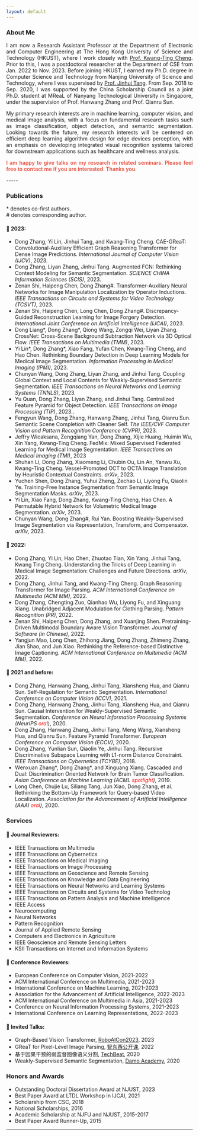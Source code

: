```yaml
---
layout: default
---
```

### About Me
<p align="justify">
I am now a Research Assistant Professor at the Department of Electronic and Computer Engineering at The Hong Kong University of Science and Technology (HKUST), where I work closely with <a href="https://seng.hkust.edu.hk/about/people/faculty/tim-kwang-ting-cheng">Prof. Kwang-Ting Cheng</a>. Prior to this, I was a postdoctoral researcher at the Department of CSE from Jan. 2022 to Nov. 2023. Before joining HKUST, I earned my Ph.D. degree in Computer Science and Technology from Nanjing University of Science and Technology, where I was supervised by <a href="http://gsmis.njust.edu.cn/open/TutorInfo.aspx?dsbh=vXtXlpkb!DG57dx!7t4N7w==&yxsh=4iVdgPyuKTE=&zydm=QP9JvMVDx3k=">Prof. Jinhui Tang</a>. From Sep. 2018 to Sep. 2020, I was supported by the China Scholarship Council as a joint Ph.D. student at MReaL of Nanyang Technological University in Singapore, under the supervision of Prof. Hanwang Zhang and Prof. Qianru Sun.
</p>

<p align="justify">
My primary research interests are in machine learning, computer vision, and medical image analysis, with a focus on fundamental research tasks such as image classification, object detection, and semantic segmentation. Looking towards the future, my research interests will be centered on efficient deep learning algorithm design for edge devices perception, with an emphasis on developing integrated visual recognition systems tailored for downstream applications such as healthcare and wellness analysis. </p>

<p align="justify">
<strong style="color:#e74d3c; font-weight:600"><strong style="color:#e74d3c; font-weight:600">I am happy to give talks on my research in related seminars. Please feel free to contact me if you are interested. Thanks you.</strong></strong></p>
-----

### Publications   
\* denotes co-first authors.  
\# denotes corresponding author.  

#### 👀 2023:
- Dong Zhang, Yi Lin, Jinhui Tang, and Kwang-Ting Cheng. CAE-GReaT: Convolutional-Auxiliary Efficient Graph Reasoning Transformer for Dense Image Predictions. *International Journal of Computer Vision (IJCV)*, 2023.
- Dong Zhang, Liyan Zhang, Jinhui Tang. Augmented FCN: Rethinking Context Modeling for Semantic Segmentation. *SCIENCE CHINA Information Sciences (SCIS)*, 2023.
- Zenan Shi, Haipeng Chen, Dong Zhang\#. Transformer-Auxiliary Neural Networks for Image Manipulation Localization by Operator Inductions. *IEEE Transactions on Circuits and Systems for Video Technology (TCSVT)*, 2023.
- Zenan Shi, Haipeng Chen, Long Chen, Dong Zhang\#. Discrepancy-Guided Reconstruction Learning for Image Forgery Detection. *International Joint Conference on Artificial Intelligence (IJCAI)*, 2023.
- Dong Liang\*, Dong Zhang\*, Qiong Wang, Zongqi Wei, Liyan Zhang. CrossNet: Cross-Scene Background Subtraction Network via 3D Optical Flow. *IEEE Transactions on Multimedia (TMM)*, 2023.
- Yi Lin\*, Dong Zhang\*, Xiao Fang, Yufan Chen, Kwang-Ting Cheng, and Hao Chen. Rethinking Boundary Detection in Deep Learning Models for Medical Image Segmentation. *Information Processing in Medical Imaging (IPMI)*, 2023. 
- Chunyan Wang, Dong Zhang, Liyan Zhang, and Jinhui Tang. Coupling Global Context and Local Contents for Weakly-Supervised Semantic Segmentation. *IEEE Transactions on Neural Networks and Learning Systems (TNNLS)*, 2023.
- Yu Quan, Dong Zhang, Liyan Zhang, and Jinhui Tang. Centralized Feature Pyramid for Object Detection. *IEEE Transactions on Image Processing (TIP)*, 2023.. 
- Fengyun Wang, Dong Zhang, Hanwang Zhang, Jinhui Tang, Qianru Sun. Semantic Scene Completion with Cleaner Self. *The IEEE/CVF Computer Vision and Pattern Recognition Conference (CVPR)*, 2023.
- Jeffry Wicaksana, Zengqiang Yan, Dong Zhang, Xijie Huang, Huimin Wu, Xin Yang, Kwang-Ting Cheng. FedMix: Mixed Supervised Federated Learning for Medical Image Segmentation. *IEEE Transactions on Medical Imaging (TMI)*, 2023
- Shuhan Li, Dong Zhang, Xiaomeng Li, Chubin Ou, Lin An, Yanwu Xu, Kwang-Ting Cheng. Vessel-Promoted OCT to OCTA Image Translation by Heuristic Contextual Constraints. *arXiv*, 2023.
- Yuchen Shen, Dong Zhang, Yuhui Zheng, Zechao Li, Liyong Fu, Qiaolin Ye. Training-Free Instance Segmentation from Semantic Image Segmentation Masks. *arXiv*, 2023.
- Yi Lin, Xiao Fang, Dong Zhang, Kwang-Ting Cheng, Hao Chen. A Permutable Hybrid Network for Volumetric Medical Image Segmentation. *arXiv*, 2023.
- Chunyan Wang, Dong Zhang\#, Rui Yan. Boosting Weakly-Supervised Image Segmentation via Representation, Transform, and Compensator. *arXiv*, 2023.

#### 👀 2022:
- Dong Zhang, Yi Lin, Hao Chen, Zhuotao Tian, Xin Yang, Jinhui Tang, Kwang Ting Cheng. Understanding the Tricks of Deep Learning in Medical Image Segmentation: Challenges and Future Directions. *arXiv*, 2022.
- Dong Zhang, Jinhui Tang, and Kwang-Ting Cheng. Graph Reasoning Transformer for Image Parsing. *ACM International Conference on Multimedia (ACM MM)*, 2022.
- Dong Zhang, Chengting Zuo, Qianhao Wu, Liyong Fu, and Xinguang Xiang. Unabridged Adjacent Modulation for Clothing Parsing. *Pattern Recognition (PR)*, 2022.
- Zenan Shi, Haipeng Chen, Dong Zhang, and Xuanjing Shen. Pretraining-Driven Multimodal Boundary Aware Vision Transformer. *Journal of Software (in Chinese)*, 2022.
- Yangjun Mao, Long Chen, Zhihong Jiang, Dong Zhang, Zhimeng Zhang, Jian Shao, and Jun Xiao. Rethinking the Reference-based Distinctive Image Captioning. *ACM International Conference on Multimedia (ACM MM)*, 2022.

#### 👀 2021 and before:
- Dong Zhang, Hanwang Zhang, Jinhui Tang, Xiansheng Hua, and Qianru Sun. Self-Regulation for Semantic Segmentation. *International Conference on Computer Vision (ICCV)*, 2021.
- Dong Zhang, Hanwang Zhang, Jinhui Tang, Xiansheng Hua, and Qianru Sun. Causal Intervention for Weakly-Supervised Semantic Segmentation. *Conference on Neural Information Processing Systems (NeurIPS <font color=red>oral</font>)*, 2020.
- Dong Zhang, Hanwang Zhang, Jinhui Tang, Meng Wang, Xiansheng Hua, and Qianru Sun. Feature Pyramid Transformer. *European Conference on Computer Vision (ECCV)*, 2020.
- Dong Zhang, Yunlian Sun, Qiaolin Ye, Jinhui Tang. Recursive Discriminative Subspace Learning with L1-norm Distance Constraint. *IEEE Transactions on Cybernetics (TCYBE)*, 2018.
- Wenxuan Zhang\*, Dong Zhang\*, and Xinguang Xiang. Cascaded and Dual: Discrimination Oriented Network for Brain Tumor Classification. *Asian Conference on Machine Learning (ACML <font color=red>spotlight</font>)*, 2019. 
- Long Chen, Chujie Lu, Siliang Tang, Jun Xiao, Dong Zhang, et al. Rethinking the Bottom-Up Framework for Query-based Video Localization. *Association for the Advancement of Artificial Intelligence (AAAI <font color=red>oral</font>)*, 2020. 

### Services
#### 🌻 Journal Reviewers:
- IEEE Transactions on Multimedia
- IEEE Transactions on Cybernetics
- IEEE Transactions on Medical Imaging
- IEEE Transactions on Image Processing
- IEEE Transactions on Geoscience and Remote Sensing
- IEEE Transactions on Knowledge and Data Engineering
- IEEE Transactions on Neural Networks and Learning Systems
- IEEE Transactions on Circuits and Systems for Video Technolog
- IEEE Transactions on Pattern Analysis and Machine Intelligence
- IEEE Access
- Neurocomputing 
- Neural Networks
- Pattern Recognition
- Journal of Applied Remote Sensing
- Computers and Electronics in Agriculture
- IEEE Geoscience and Remote Sensing Letters
- KSII Transactions on Internet and Information Systems

#### 🌻 Conference Reviewers: 
- European Conference on Computer Vision, 2021-2022
- ACM International Conference on Multimedia, 2021-2023
- International Conference on Machine Learning, 2021-2023
- Association for the Advancement of Artificial Intelligence, 2022-2023
- ACM International Conference on Multimedia in Asia, 2021-2023
- Conference on Neural Information Processing Systems, 2021-2023
- International Conference on Learning Representations, 2022-2023

#### 🌻 Invited Talks:
- Graph-Based Vision Transformer, [RoboAICon2023](https://2023.theresearchcatalyst-robo.com/), 2023
- GReaT for Pixel-Level Image Parsing, [智东西公开课](https://course.zhidx.com/c/MmFlNDMyNTEwOWYwNmM0ZDgyYTM=), 2022
- 基于因果干预的弱监督图像语义分割, [TechBeat](https://www.techbeat.net/talk-info?id=483), 2020
- Weakly-Supervised Semantic Segmentation, [Damo Academy](https://t.bilibili.com/464398595921845696?tab=2), 2020

### Honors and Awards
- Outstanding Doctoral Dissertation Award at NJUST, 2023 
- Best Paper Award at LTDL Workshop in IJCAI, 2021
- Scholarship from CSC, 2018
- National Scholarships, 2016
- Academic Scholarship at NJFU and NJUST, 2015-2017
- Best Paper Award Runner-Up, 2015

-----